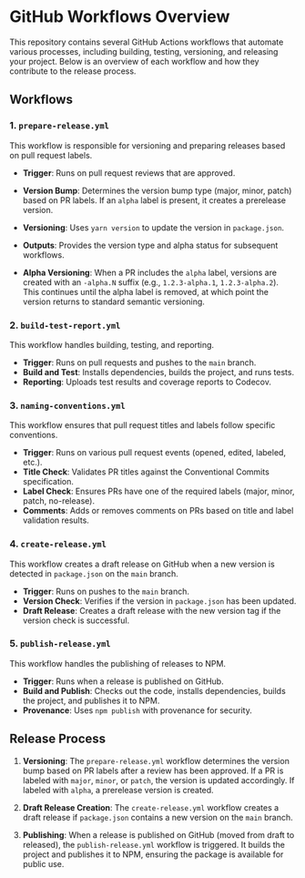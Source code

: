 # GitHub Workflows Overview

This repository contains several GitHub Actions workflows that automate various processes, including building, testing, versioning, and releasing your project. Below is an overview of each workflow and how they contribute to the release process.

## Workflows

### 1. `prepare-release.yml`

This workflow is responsible for versioning and preparing releases based on pull request labels.

- **Trigger**: Runs on pull request reviews that are approved.
- **Version Bump**: Determines the version bump type (major, minor, patch) based on PR labels. If an `alpha` label is present, it creates a prerelease version.
- **Versioning**: Uses `yarn version` to update the version in `package.json`.
- **Outputs**: Provides the version type and alpha status for subsequent workflows.

- **Alpha Versioning**: When a PR includes the `alpha` label, versions are created with an `-alpha.N` suffix (e.g., `1.2.3-alpha.1`, `1.2.3-alpha.2`). This continues until the alpha label is removed, at which point the version returns to standard semantic versioning.

### 2. `build-test-report.yml`

This workflow handles building, testing, and reporting.

- **Trigger**: Runs on pull requests and pushes to the `main` branch.
- **Build and Test**: Installs dependencies, builds the project, and runs tests.
- **Reporting**: Uploads test results and coverage reports to Codecov.

### 3. `naming-conventions.yml`

This workflow ensures that pull request titles and labels follow specific conventions.

- **Trigger**: Runs on various pull request events (opened, edited, labeled, etc.).
- **Title Check**: Validates PR titles against the Conventional Commits specification.
- **Label Check**: Ensures PRs have one of the required labels (major, minor, patch, no-release).
- **Comments**: Adds or removes comments on PRs based on title and label validation results.

### 4. `create-release.yml`

This workflow creates a draft release on GitHub when a new version is detected in `package.json` on the `main` branch.

- **Trigger**: Runs on pushes to the `main` branch.
- **Version Check**: Verifies if the version in `package.json` has been updated.
- **Draft Release**: Creates a draft release with the new version tag if the version check is successful.

### 5. `publish-release.yml`

This workflow handles the publishing of releases to NPM.

- **Trigger**: Runs when a release is published on GitHub.
- **Build and Publish**: Checks out the code, installs dependencies, builds the project, and publishes it to NPM.
- **Provenance**: Uses `npm publish` with provenance for security.

## Release Process

1. **Versioning**: The `prepare-release.yml` workflow determines the version bump based on PR labels after a review has been approved. If a PR is labeled with `major`, `minor`, or `patch`, the version is updated accordingly. If labeled with `alpha`, a prerelease version is created.

2. **Draft Release Creation**: The `create-release.yml` workflow creates a draft release if `package.json` contains a new version on the `main` branch.

3. **Publishing**: When a release is published on GitHub (moved from draft to released), the `publish-release.yml` workflow is triggered. It builds the project and publishes it to NPM, ensuring the package is available for public use.
